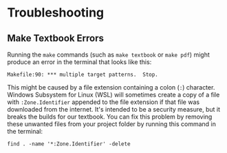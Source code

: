 # Troubleshooting

## Make Textbook Errors

Running the `make` commands (such as `make textbook` or `make pdf`) might produce an error in the terminal that looks like this:

```
Makefile:90: *** multiple target patterns.  Stop.
```

This might be caused by a file extension containing a colon (`:`) character. Windows Subsystem for Linux (WSL) will sometimes create a copy of a file with `:Zone.Identifier` appended to the file extension if that file was downloaded from the internet. It's intended to be a security measure, but it breaks the builds for our textbook. You can fix this problem by removing these unwanted files from your project folder by running this command in the terminal:

```
find . -name '*:Zone.Identifier' -delete
```